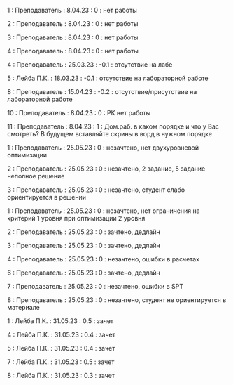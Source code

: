 1 : Преподаватель : 8.04.23 : 0 : нет работы

2 : Преподаватель : 8.04.23 : 0 : нет работы

3 : Преподаватель : 8.04.23 : 0 : нет работы

4 : Преподаватель : 8.04.23 : 0 : нет работы

4 : Преподаватель : 25.03.23 : -0.1 : отсутствие на лабе

5 : Лейба П.К. : 18.03.23 : -0.1 : отсутствие на лабораторной работе

8 : Преподаватель : 15.04.23 : -0.2 : отсутствие/присутствие на лабораторной работе

10 : Преподаватель : 8.04.23 : 0 : РК нет работы

11 : Преподаватель : 8.04.23 : 1 : Дом.раб. в каком порядке и что у Вас смотреть? В будущем вставляйте скрины в ворд в нужном порядке

1 : Преподаватель : 25.05.23 : 0 : незачтено, нет двухуровневой оптимизации

2 : Преподаватель : 25.05.23 : 0 : незачтено, 2 задание, 5 задание неполное решение

3 : Преподаватель : 25.05.23 : 0 : незачтено, студент слабо ориентируется в решении

1 : Преподаватель : 25.05.23 : 0 : незачтено, нет ограничения на критерий 1 уровня при оптимизации 2 уровня

2 : Преподаватель : 25.05.23 : 0 : зачтено, дедлайн

3 : Преподаватель : 25.05.23 : 0 : зачтено, дедлайн

4 : Преподаватель : 25.05.23 : 0 : незачтено, ошибки в расчетах

6 : Преподаватель : 25.05.23 : 0 : зачтено, дедлайн

7 : Преподаватель : 25.05.23 : 0 : незачтено, ошибки в SPT

8 : Преподаватель : 25.05.23 : 0 : незачтено, студент не ориентируется в материале

1 : Лейба П.К. : 31.05.23 : 0.5 : зачет

4 : Лейба П.К. : 31.05.23 : 0.4 : зачет

5 : Лейба П.К. : 31.05.23 : 0.4 : зачет

7 : Лейба П.К. : 31.05.23 : 0.5 : зачет

8 : Лейба П.К. : 31.05.23 : 0.3 : зачет

